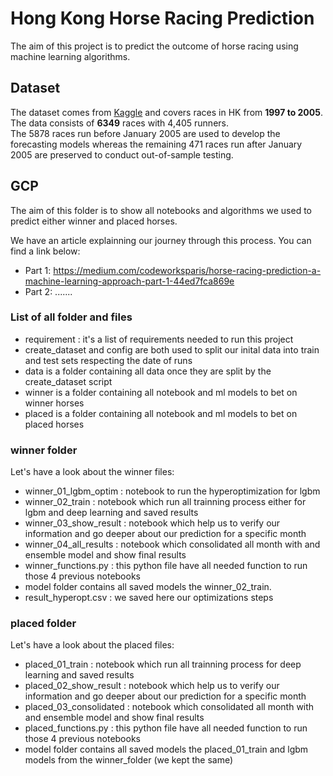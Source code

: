 # Hong Kong Horse Racing Prediction

The aim of this project is to predict the outcome of horse racing using machine learning algorithms.

## Dataset
The dataset comes from [Kaggle](https://www.kaggle.com/gdaley/hkracing) and covers races in HK from **1997 to 2005**. <br>
The data consists of **6349** races with 4,405 runners. <br>
The 5878 races run before January 2005 are used to develop the forecasting models whereas the remaining 471 races run after January 2005 are preserved to conduct out-of-sample testing.

## GCP

The aim of this folder is to show all notebooks and algorithms we used to predict either winner and placed horses.

We have an article explainning our journey through this process. You can find a link below:
* Part 1: https://medium.com/codeworksparis/horse-racing-prediction-a-machine-learning-approach-part-1-44ed7fca869e
* Part 2: .......

### List of all folder and files

* requirement : it's a list of requirements needed to run this project
* create_dataset and config are both used to split our inital data into train and test sets respecting the date of runs
* data is a folder containing all data once they are split by the create_dataset script
* winner is a folder containing all notebook and ml models to bet on winner horses
* placed is a folder containing all notebook and ml models to bet on placed horses

### winner folder

Let's have a look about the winner files:

* winner_01_lgbm_optim : notebook to run the hyperoptimization for lgbm
* winner_02_train : notebook which run all trainning process either for lgbm and deep learning and saved results
* winner_03_show_result : notebook which help us to verify our information and go deeper about our prediction for a specific month
* winner_04_all_results : notebook which consolidated all month with and ensemble model and show final results
* winner_functions.py : this python file have all needed function to run those 4 previous notebooks
* model folder contains all saved models the winner_02_train.
* result_hyperopt.csv : we saved here our optimizations steps


### placed folder

Let's have a look about the placed files:


* placed_01_train : notebook which run all trainning process for deep learning and saved results
* placed_02_show_result : notebook which help us to verify our information and go deeper about our prediction for a specific month
* placed_03_consolidated : notebook which consolidated all month with and ensemble model and show final results
* placed_functions.py : this python file have all needed function to run those 4 previous notebooks
* model folder contains all saved models the placed_01_train and lgbm models from the winner_folder (we kept the same)


